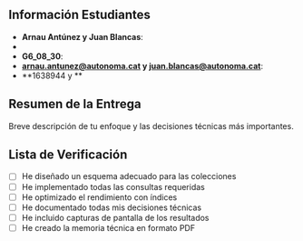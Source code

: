    ## Información Estudiantes

   - **Arnau Antúnez y Juan Blancas**:
   - 
   - **G6_08_30**: 
   - **arnau.antunez@autonoma.cat y juan.blancas@autonoma.cat**:
   - **1638944 y **

   ## Resumen de la Entrega

   Breve descripción de tu enfoque y las decisiones técnicas más importantes.

   ## Lista de Verificación

   - [ ] He diseñado un esquema adecuado para las colecciones
   - [ ] He implementado todas las consultas requeridas
   - [ ] He optimizado el rendimiento con índices
   - [ ] He documentado todas mis decisiones técnicas
   - [ ] He incluido capturas de pantalla de los resultados
   - [ ] He creado la memoria técnica en formato PDF

